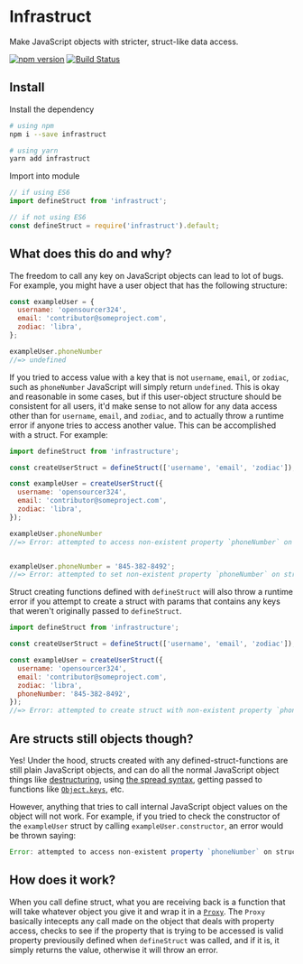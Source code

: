 # Infrastruct

Make JavaScript objects with stricter, struct-like data access.

[![npm version](https://badge.fury.io/js/infrastruct.svg)](https://badge.fury.io/js/infrastruct)
[![Build Status](https://travis-ci.org/MainShayne233/infrastruct.svg?branch=master)](https://travis-ci.org/MainShayne233/infrastruct)

## Install

Install the dependency
```bash
# using npm
npm i --save infrastruct

# using yarn
yarn add infrastruct
```

Import into module
```javascript
// if using ES6
import defineStruct from 'infrastruct';

// if not using ES6
const defineStruct = require('infrastruct').default;
```

## What does this do and why?

The freedom to call any key on JavaScript objects can lead to lot of bugs. For
example, you might have a user object that has the following structure:
```javascript
const exampleUser = {
  username: 'opensourcer324',
  email: 'contributor@someproject.com',
  zodiac: 'libra',
};

exampleUser.phoneNumber
//=> undefined
```

If you tried to access value with a key that is not `username`, `email`, or
`zodiac`, such as `phoneNumber` JavaScript will simply return `undefined`.
This is okay and reasonable in some cases, but if this user-object structure
should be consistent for all users, it'd make sense to not allow for any data
access other than for `username`, `email`, and `zodiac`, and to actually throw
a runtime error if anyone tries to access another value. This can be accomplished
with a struct. For example:

```javascript
import defineStruct from 'infrastructure';

const createUserStruct = defineStruct(['username', 'email', 'zodiac']);

const exampleUser = createUserStruct({
  username: 'opensourcer324',
  email: 'contributor@someproject.com',
  zodiac: 'libra',
});

exampleUser.phoneNumber
//=> Error: attempted to access non-existent property `phoneNumber` on struct


exampleUser.phoneNumber = '845-382-8492';
//=> Error: attempted to set non-existent property `phoneNumber` on struct
```

Struct creating functions defined with `defineStruct` will also throw a runtime
error if you attempt to create a struct with params that contains any keys that
weren't originally passed to `defineStruct`.

```javascript
import defineStruct from 'infrastructure';

const createUserStruct = defineStruct(['username', 'email', 'zodiac']);

const exampleUser = createUserStruct({
  username: 'opensourcer324',
  email: 'contributor@someproject.com',
  zodiac: 'libra',
  phoneNumber: '845-382-8492',
});
//=> Error: attempted to create struct with non-existent property `phoneNumber`
```

## Are structs still objects though?

Yes! Under the hood, structs created with any defined-struct-functions are still
plain JavaScript objects, and can do all the normal JavaScript object things like
[destructuring](https://developer.mozilla.org/en-US/docs/Web/JavaScript/Reference/Operators/Destructuring_assignment),
using [the spread syntax](https://developer.mozilla.org/en-US/docs/Web/JavaScript/Reference/Global_Objects/Object/keys),
getting passed to functions like [`Object.keys`](https://developer.mozilla.org/en-US/docs/Web/JavaScript/Reference/Global_Objects/Object/keys),
etc.

However, anything that tries to call internal JavaScript object values on the
object will not work. For example, if you tried to check the constructor of the
`exampleUser` struct by calling `exampleUser.constructor`, an error would be
thrown saying:
 ```javascript
Error: attempted to access non-existent property `phoneNumber` on struct
```

## How does it work?

When you call define struct, what you are receiving back is a function that will
take whatever object you give it and wrap it in a
[`Proxy`](https://developer.mozilla.org/en-US/docs/Web/JavaScript/Reference/Global_Objects/Proxy).
The `Proxy` basically intecepts any call made on the object that deals with
property access, checks to see if the property that is trying to be accessed is
valid property previousily defined when `defineStruct` was called, and if it is,
it simply returns the value, otherwise it will throw an error.
